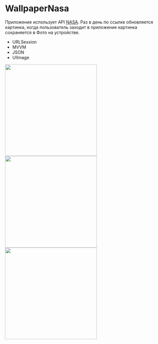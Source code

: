 # WallpaperNasa

Приложение использует API [NASA](https://api.nasa.gov). Раз в день по ссылке обновляется картинка, когда пользователь заходит в приложение картинка сохраняется в Фото на устройстве.

- URLSession
- MVVM
- JSON
- UIImage

<img src="https://user-images.githubusercontent.com/81886542/133325354-84c28b57-f232-4dbb-8e56-4d927c2f7092.png" width="300" />
<img src="https://user-images.githubusercontent.com/81886542/133325359-1e565d6a-0fff-44ec-8245-f71b11587a8e.png" width="300" />
<img src="https://user-images.githubusercontent.com/81886542/133325361-01c5c421-b0b6-4d63-81d0-06cb5df9ce0f.png" width="300" />


